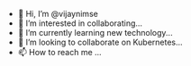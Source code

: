 - 👋 Hi, I’m @vijaynimse
- 👀 I’m interested in collaborating...
- 🌱 I’m currently learning new technology...
- 💞️ I’m looking to collaborate on Kubernetes...
- 📫 How to reach me ...

<!---
vijaynimse/vijaynimse is a ✨ special ✨ repository because its `README.md` (this file) appears on your GitHub profile.
You can click the Preview link to take a look at your changes.
--->
